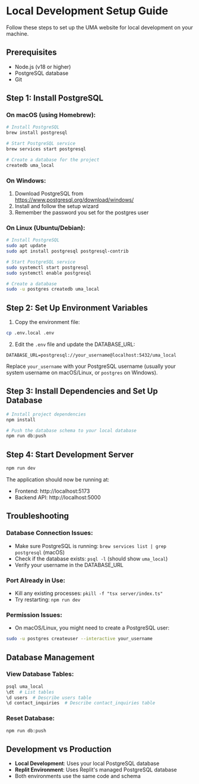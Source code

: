 # Local Development Setup Guide

Follow these steps to set up the UMA website for local development on your machine.

## Prerequisites

- Node.js (v18 or higher)
- PostgreSQL database
- Git

## Step 1: Install PostgreSQL

### On macOS (using Homebrew):
```bash
# Install PostgreSQL
brew install postgresql

# Start PostgreSQL service
brew services start postgresql

# Create a database for the project
createdb uma_local
```

### On Windows:
1. Download PostgreSQL from https://www.postgresql.org/download/windows/
2. Install and follow the setup wizard
3. Remember the password you set for the postgres user

### On Linux (Ubuntu/Debian):
```bash
# Install PostgreSQL
sudo apt update
sudo apt install postgresql postgresql-contrib

# Start PostgreSQL service
sudo systemctl start postgresql
sudo systemctl enable postgresql

# Create a database
sudo -u postgres createdb uma_local
```

## Step 2: Set Up Environment Variables

1. Copy the environment file:
```bash
cp .env.local .env
```

2. Edit the `.env` file and update the DATABASE_URL:
```
DATABASE_URL=postgresql://your_username@localhost:5432/uma_local
```

Replace `your_username` with your PostgreSQL username (usually your system username on macOS/Linux, or `postgres` on Windows).

## Step 3: Install Dependencies and Set Up Database

```bash
# Install project dependencies
npm install

# Push the database schema to your local database
npm run db:push
```

## Step 4: Start Development Server

```bash
npm run dev
```

The application should now be running at:
- Frontend: http://localhost:5173
- Backend API: http://localhost:5000

## Troubleshooting

### Database Connection Issues:
- Make sure PostgreSQL is running: `brew services list | grep postgresql` (macOS)
- Check if the database exists: `psql -l` (should show `uma_local`)
- Verify your username in the DATABASE_URL

### Port Already in Use:
- Kill any existing processes: `pkill -f "tsx server/index.ts"`
- Try restarting: `npm run dev`

### Permission Issues:
- On macOS/Linux, you might need to create a PostgreSQL user:
```bash
sudo -u postgres createuser --interactive your_username
```

## Database Management

### View Database Tables:
```bash
psql uma_local
\dt  # List tables
\d users  # Describe users table
\d contact_inquiries  # Describe contact_inquiries table
```

### Reset Database:
```bash
npm run db:push
```

## Development vs Production

- **Local Development**: Uses your local PostgreSQL database
- **Replit Environment**: Uses Replit's managed PostgreSQL database
- Both environments use the same code and schema